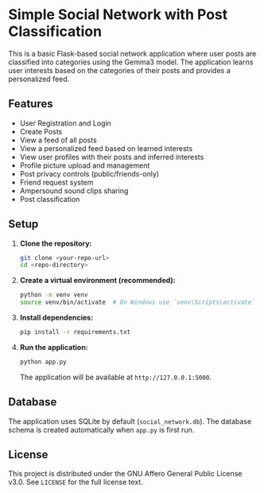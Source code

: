# Simple Social Network with Post Classification

This is a basic Flask-based social network application where user posts are classified into categories using the Gemma3 model.
The application learns user interests based on the categories of their posts and provides a personalized feed.

## Features

*   User Registration and Login
*   Create Posts
*   View a feed of all posts
*   View a personalized feed based on learned interests
*   View user profiles with their posts and inferred interests
*   Profile picture upload and management
*   Post privacy controls (public/friends-only)
*   Friend request system
*   Ampersound sound clips sharing
*   Post classification

## Setup

1.  **Clone the repository:**
    ```bash
    git clone <your-repo-url>
    cd <repo-directory>
    ```

2.  **Create a virtual environment (recommended):**
    ```bash
    python -m venv venv
    source venv/bin/activate  # On Windows use `venv\Scripts\activate`
    ```

3.  **Install dependencies:**
    ```bash
    pip install -r requirements.txt
    ```

4.  **Run the application:**
    ```bash
    python app.py
    ```
    The application will be available at `http://127.0.0.1:5000`.


## Database

The application uses SQLite by default (`social_network.db`). The database schema is created automatically when `app.py` is first run.

## License

This project is distributed under the GNU Affero General Public License v3.0. See `LICENSE` for the full license text.
